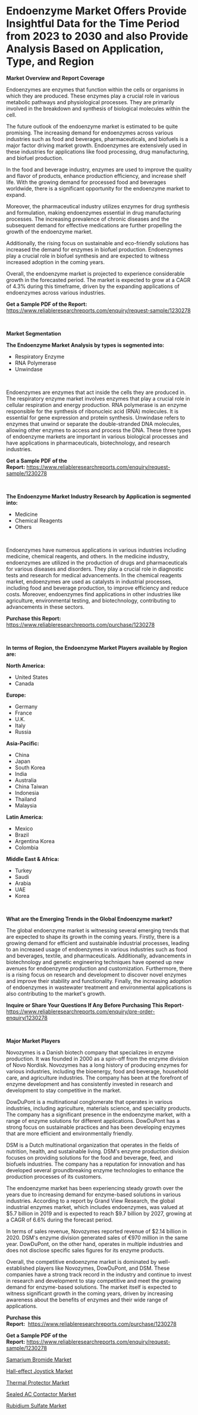 <p><h1>Endoenzyme Market Offers Provide Insightful Data for the Time Period from 2023 to 2030 and also Provide Analysis Based on Application, Type, and Region</h1></p><p><strong>Market Overview and Report Coverage</strong></p>
<p><p>Endoenzymes are enzymes that function within the cells or organisms in which they are produced. These enzymes play a crucial role in various metabolic pathways and physiological processes. They are primarily involved in the breakdown and synthesis of biological molecules within the cell.</p><p>The future outlook of the endoenzyme market is estimated to be quite promising. The increasing demand for endoenzymes across various industries such as food and beverages, pharmaceuticals, and biofuels is a major factor driving market growth. Endoenzymes are extensively used in these industries for applications like food processing, drug manufacturing, and biofuel production.</p><p>In the food and beverage industry, enzymes are used to improve the quality and flavor of products, enhance production efficiency, and increase shelf life. With the growing demand for processed food and beverages worldwide, there is a significant opportunity for the endoenzyme market to expand.</p><p>Moreover, the pharmaceutical industry utilizes enzymes for drug synthesis and formulation, making endoenzymes essential in drug manufacturing processes. The increasing prevalence of chronic diseases and the subsequent demand for effective medications are further propelling the growth of the endoenzyme market.</p><p>Additionally, the rising focus on sustainable and eco-friendly solutions has increased the demand for enzymes in biofuel production. Endoenzymes play a crucial role in biofuel synthesis and are expected to witness increased adoption in the coming years.</p><p>Overall, the endoenzyme market is projected to experience considerable growth in the forecasted period. The market is expected to grow at a CAGR of 4.3% during this timeframe, driven by the expanding applications of endoenzymes across various industries.</p></p>
<p><strong>Get a Sample PDF of the Report:</strong> <a href="https://www.reliableresearchreports.com/enquiry/request-sample/1230278">https://www.reliableresearchreports.com/enquiry/request-sample/1230278</a></p>
<p>&nbsp;</p>
<p><strong>Market Segmentation</strong></p>
<p><strong>The Endoenzyme Market Analysis by types is segmented into:</strong></p>
<p><ul><li>Respiratory Enzyme</li><li>RNA Polymerase</li><li>Unwindase</li></ul></p>
<p>&nbsp;</p>
<p><p>Endoenzymes are enzymes that act inside the cells they are produced in. The respiratory enzyme market involves enzymes that play a crucial role in cellular respiration and energy production. RNA polymerase is an enzyme responsible for the synthesis of ribonucleic acid (RNA) molecules. It is essential for gene expression and protein synthesis. Unwindase refers to enzymes that unwind or separate the double-stranded DNA molecules, allowing other enzymes to access and process the DNA. These three types of endoenzyme markets are important in various biological processes and have applications in pharmaceuticals, biotechnology, and research industries.</p></p>
<p><strong>Get a Sample PDF of the Report:</strong>&nbsp;<a href="https://www.reliableresearchreports.com/enquiry/request-sample/1230278">https://www.reliableresearchreports.com/enquiry/request-sample/1230278</a></p>
<p>&nbsp;</p>
<p><strong>The Endoenzyme Market Industry Research by Application is segmented into:</strong></p>
<p><ul><li>Medicine</li><li>Chemical Reagents</li><li>Others</li></ul></p>
<p>&nbsp;</p>
<p><p>Endoenzymes have numerous applications in various industries including medicine, chemical reagents, and others. In the medicine industry, endoenzymes are utilized in the production of drugs and pharmaceuticals for various diseases and disorders. They play a crucial role in diagnostic tests and research for medical advancements. In the chemical reagents market, endoenzymes are used as catalysts in industrial processes, including food and beverage production, to improve efficiency and reduce costs. Moreover, endoenzymes find applications in other industries like agriculture, environmental testing, and biotechnology, contributing to advancements in these sectors.</p></p>
<p><strong>Purchase this Report:</strong>&nbsp; <a href="https://www.reliableresearchreports.com/purchase/1230278">https://www.reliableresearchreports.com/purchase/1230278</a></p>
<p>&nbsp;</p>
<p><strong>In terms of Region, the Endoenzyme Market Players available by Region are:</strong></p>
<p>
    <p> <strong> North America: </strong>
        <ul>
            <li>United States</li>
            <li>Canada</li>
        </ul>
        </p> 
    <p> <strong> Europe: </strong>
        <ul>
            <li>Germany</li>
            <li>France</li>
            <li>U.K.</li>
            <li>Italy</li>
            <li>Russia</li>
        </ul>
        </p> 
    <p> <strong> Asia-Pacific: </strong>
        <ul>
            <li>China</li>
            <li>Japan</li>
            <li>South Korea</li>
            <li>India</li>
            <li>Australia</li>
            <li>China Taiwan</li>
            <li>Indonesia</li>
            <li>Thailand</li>
            <li>Malaysia</li>
        </ul>
        </p> 
    <p> <strong> Latin America: </strong>
        <ul>
            <li>Mexico</li>
            <li>Brazil</li>
            <li>Argentina Korea</li>
            <li>Colombia</li>
        </ul>
        </p> 
    <p> <strong> Middle East & Africa: </strong>
        <ul>
            <li>Turkey</li>
            <li>Saudi</li>
            <li>Arabia</li>
            <li>UAE</li>
            <li>Korea</li>
        </ul>
    </p>
    </p>
<p>&nbsp;</p>
<p><strong>What are the Emerging Trends in the Global Endoenzyme market?</strong></p>
<p><p>The global endoenzyme market is witnessing several emerging trends that are expected to shape its growth in the coming years. Firstly, there is a growing demand for efficient and sustainable industrial processes, leading to an increased usage of endoenzymes in various industries such as food and beverages, textile, and pharmaceuticals. Additionally, advancements in biotechnology and genetic engineering techniques have opened up new avenues for endoenzyme production and customization. Furthermore, there is a rising focus on research and development to discover novel enzymes and improve their stability and functionality. Finally, the increasing adoption of endoenzymes in wastewater treatment and environmental applications is also contributing to the market's growth.</p></p>
<p><strong>Inquire or Share Your Questions If Any Before Purchasing This Report</strong>- <a href="https://www.reliableresearchreports.com/enquiry/pre-order-enquiry/1230278">https://www.reliableresearchreports.com/enquiry/pre-order-enquiry/1230278</a></p>
<p>&nbsp;</p>
<p><strong>Major Market Players</strong></p>
<p><p>Novozymes is a Danish biotech company that specializes in enzyme production. It was founded in 2000 as a spin-off from the enzyme division of Novo Nordisk. Novozymes has a long history of producing enzymes for various industries, including the bioenergy, food and beverage, household care, and agriculture industries. The company has been at the forefront of enzyme development and has consistently invested in research and development to stay competitive in the market.</p><p>DowDuPont is a multinational conglomerate that operates in various industries, including agriculture, materials science, and speciality products. The company has a significant presence in the endoenzyme market, with a range of enzyme solutions for different applications. DowDuPont has a strong focus on sustainable practices and has been developing enzymes that are more efficient and environmentally friendly.</p><p>DSM is a Dutch multinational organization that operates in the fields of nutrition, health, and sustainable living. DSM's enzyme production division focuses on providing solutions for the food and beverage, feed, and biofuels industries. The company has a reputation for innovation and has developed several groundbreaking enzyme technologies to enhance the production processes of its customers.</p><p>The endoenzyme market has been experiencing steady growth over the years due to increasing demand for enzyme-based solutions in various industries. According to a report by Grand View Research, the global industrial enzymes market, which includes endoenzymes, was valued at $5.7 billion in 2019 and is expected to reach $9.7 billion by 2027, growing at a CAGR of 6.6% during the forecast period.</p><p>In terms of sales revenue, Novozymes reported revenue of $2.14 billion in 2020. DSM's enzyme division generated sales of €970 million in the same year. DowDuPont, on the other hand, operates in multiple industries and does not disclose specific sales figures for its enzyme products.</p><p>Overall, the competitive endoenzyme market is dominated by well-established players like Novozymes, DowDuPont, and DSM. These companies have a strong track record in the industry and continue to invest in research and development to stay competitive and meet the growing demand for enzyme-based solutions. The market itself is expected to witness significant growth in the coming years, driven by increasing awareness about the benefits of enzymes and their wide range of applications.</p></p>
<p><strong>Purchase this Report:</strong>&nbsp;&nbsp;<a href="https://www.reliableresearchreports.com/purchase/1230278">https://www.reliableresearchreports.com/purchase/1230278</a></p>
<p></p>
<p><strong>Get a Sample PDF of the Report:</strong>&nbsp;<a href="https://www.reliableresearchreports.com/enquiry/request-sample/1230278">https://www.reliableresearchreports.com/enquiry/request-sample/1230278</a></p>
<p><p><a href="https://github.com/kuntayevaz/Market-Research-Report-List-1/blob/main/samarium-bromide-market.md">Samarium Bromide Market</a></p><p><a href="https://medium.com/@drakesporer988/hall-effect-joystick-market-trends-forecast-and-competitive-analysis-to-2030-a32414684d81">Hall-effect Joystick Market</a></p><p><a href="https://medium.com/@evalynkoepp98698/thermal-protector-market-analysis-its-cagr-market-segmentation-and-global-industry-overview-0f17c797b71b">Thermal Protector Market</a></p><p><a href="https://medium.com/@helenablick2023/sealed-ac-contactor-market-report-reveals-the-latest-trends-and-growth-opportunities-of-this-market-56e1faecd20d">Sealed AC Contactor Market</a></p><p><a href="https://github.com/Krish2023na/Market-Research-Report-List-1/blob/main/rubidium-sulfate-market.md">Rubidium Sulfate Market</a></p></p>